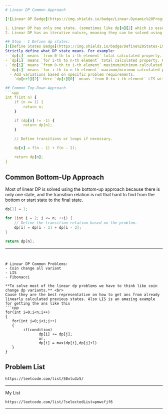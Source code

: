 ```yaml
---
# Linear DP Common Approach

[![Linear DP Badge](https://img.shields.io/badge/Linear-Dynamic%20Programming-yellow?style=for-the-badge&logo=appveyor&logoColor=black)](https://shields.io/)

1. Linear DP has only one state. (sometimes like dp[n][2] which is essentially linear)
2. Linear DP has an iterative nature, meaning they can be solved using bottom-up or tabulation quite easily. Since the relation can be easily derived from previous states (which can be calculated unlike top-down)... 

## Step - 1 Define dp states:
[![Define States Badge](https://img.shields.io/badge/Define%20States-Important-blue)](https://shields.io/) <br>
Strictly define what DP state means. For example:
- `dp[i]` means `from 0-th to i-th element` total calculated property. Or,
- `dp[i]` means `for i-th to n-th element` total calculated property. Or,
- `dp[i]` means `from 0-th to i-th element` maximum/minimum calculated property. Or,
- `dp[i]` means `for i-th to n-th element` maximum/minimum calculated property. Or,
  - Add variations based on specific problem requirements.
  - `dp[n+1][2]` Here `dp[i][0]` means `from 0 to i-th element` LIS with positive (current - previous) amd `dp[i][1]` means from `0 to i-th element` LIS with negetive (current-previous)

## Common Top-Down Approach
```cpp
int f(int n) {
    if (n <= 1) {
        return n;
    }

    if (dp[n] != -1) {
        return dp[n];
    }

    // Define transitions or loops if necessary.

    dp[n] = f(n - 1) + f(n - 2);

    return dp[n];
}
```
## Common Bottom-Up Approach
Most of linear DP is solved using the bottom-up approach because there is only one state, and the transition relation is not that hard to find from the bottom or start state to the final state.

```cpp
dp[1] = 1;

for (int i = 2; i <= n; ++i) {
    // Define the transition relation based on the problem.
    dp[i] = dp[i - 1] + dp[i - 2];
}

return dp[n];
```
---
```


# Linear DP Common Problems:
- Coin change all variant
- LIS
- Fibonacci

**To solve most of the linear dp problems we have to think like coin change dp variants.** <br>
Cause they are the best representative on how to get ans from already linearly calculated previous states. Also LIS is an amazing example for getting the ans like this
```cpp
for(int i=0;i<n;i++)
{
   for(int j=0;j<i;j++)
   {
        if(condition)
               dp[i] += dp[j];
               or,
               dp[i] = max(dp[i],dp[j]+1)   
   }
}
```


## Problem List
```
https://leetcode.com/list/50vlu3z5/
```
---
My List 
```
https://leetcode.com/list/?selectedList=pmwcfjf6
```
---
